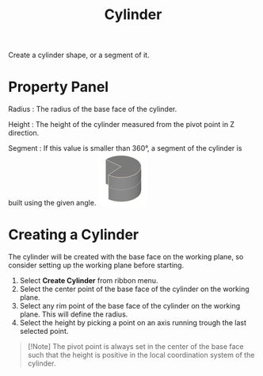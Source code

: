 ﻿---
uid: 5da4906e-c86b-4f91-8b30-f5163e152d1e
title: Cylinder 
---
Create a cylinder shape, or a segment of it.

# Property Panel
Radius
:   The radius of the base face of the cylinder.

Height
:   The height of the cylinder measured from the pivot point in Z direction.

Segment
:   If this value is smaller than 360°, a segment of the cylinder is built using the given angle. 
    ![Cylinder with _Segment = 270°_](CylinderSegment270.png)

# Creating a Cylinder
The cylinder will be created with the base face on the working plane, so consider setting up the working plane before starting.
1. Select **Create Cylinder** from ribbon menu.
2. Select the center point of the base face of the cylinder on the working plane.
3. Select any rim point of the base face of the cylinder on the working plane. This will define the radius.
4. Select the height by picking a point on an axis running trough the last selected point.

> [!Note] The pivot point is always set in the center of the base face such that the height is positive in the local coordination system of the cylinder.
